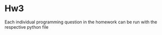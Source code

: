 # Hw3
Each individual programming question in the homework can be run with the respective python file
